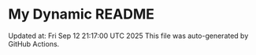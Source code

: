 # My Dynamic README
Updated at: Fri Sep 12 21:17:00 UTC 2025
This file was auto-generated by GitHub Actions.
